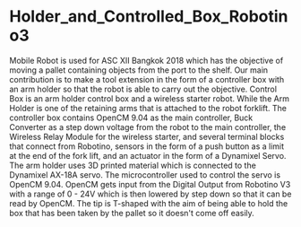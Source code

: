 # Holder_and_Controlled_Box_Robotino3
Mobile Robot is used for ASC XII Bangkok 2018 which has the objective of moving a pallet containing objects from the port to the shelf. Our main contribution is to make a tool extension in the form of a controller box with an arm holder so that the robot is able to carry out the objective. Control Box is an arm holder control box and a wireless starter robot. While the Arm Holder is one of the retaining arms that is attached to the robot forklift. The controller box contains OpenCM 9.04 as the main controller, Buck Converter as a step down voltage from the robot to the main controller, the Wireless Relay Module for the wireless starter, and several terminal blocks that connect from Robotino, sensors in the form of a push button as a limit at the end of the fork lift, and an actuator in the form of a Dynamixel Servo. The arm holder uses 3D printed material which is connected to the Dynamixel AX-18A servo. The microcontroller used to control the servo is OpenCM 9.04. OpenCM gets input from the Digital Output from Robotino V3 with a range of 0 - 24V which is then lowered by step down so that it can be read by OpenCM. The tip is T-shaped with the aim of being able to hold the box that has been taken by the pallet so it doesn't come off easily.  
